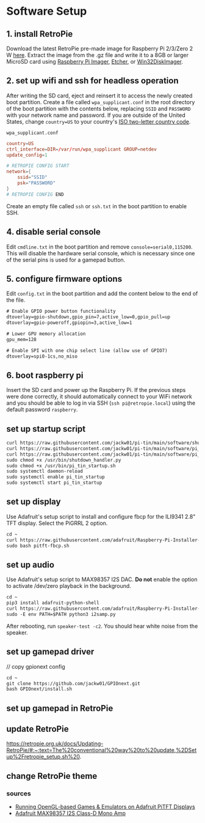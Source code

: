# Software Setup

## 1. install RetroPie

Download the latest RetroPie pre-made image for Raspberry Pi 2/3/Zero 2 W [here](https://retropie.org.uk/download/). Extract the image from the .gz file and write it to a 8GB or larger MicroSD card using [Raspberry Pi Imager](https://www.raspberrypi.com/software/), [Etcher](https://etcher.balena.io/), or [Win32DiskImager](https://sourceforge.net/projects/win32diskimager/).

## 2. set up wifi and ssh for headless operation

After writing the SD card, eject and reinsert it to access the newly created boot partition. Create a file called `wpa_supplicant.conf` in the root directory of the boot partition with the contents below, replacing `SSID` and `PASSWORD` with your network name and password. If you are outside of the United States, change `country=US` to your country's [ISO two-letter country code](https://en.wikipedia.org/wiki/List_of_ISO_3166_country_codes).

`wpa_supplicant.conf`

```conf
country=US
ctrl_interface=DIR=/var/run/wpa_supplicant GROUP=netdev
update_config=1

# RETROPIE CONFIG START
network={
    ssid="SSID"
    psk="PASSWORD"
}
# RETROPIE CONFIG END
```

Create an empty file called `ssh` or `ssh.txt` in the boot partition to enable SSH.

## 4. disable serial console

Edit `cmdline.txt` in the boot partition and remove `console=serial0,115200`. This will disable the hardware serial console, which is necessary since one of the serial pins is used for a gamepad button.

## 5. configure firmware options

Edit `config.txt` in the boot partition and add the content below to the end of the file.

```txt
# Enable GPIO power button functionality
dtoverlay=gpio-shutdown,gpio_pin=7,active_low=0,gpio_pull=up
dtoverlay=gpio-poweroff,gpiopin=3,active_low=1

# Lower GPU memory allocation
gpu_mem=128

# Enable SPI with one chip select line (allow use of GPIO7)
dtoverlay=spi0-1cs,no_miso
```

## 6. boot raspberry pi

Insert the SD card and power up the Raspberry Pi. If the previous steps were done correctly, it should automatically connect to your WiFi network and you should be able to log in via SSH (`ssh pi@retropie.local`) using the default password `raspberry`.

## set up startup script

```txt
curl https://raw.githubusercontent.com/jackw01/pi-tin/main/software/shutdown_handler.py > /usr/bin/shutdown_handler.py
curl https://raw.githubusercontent.com/jackw01/pi-tin/main/software/pi_tin_startup.sh > /usr/bin/pi_tin_startup.sh
curl https://raw.githubusercontent.com/jackw01/pi-tin/main/software/pi_tin_startup.service > /etc/systemd/system/pi_tin_startup.service
sudo chmod +x /usr/bin/shutdown_handler.py
sudo chmod +x /usr/bin/pi_tin_startup.sh
sudo systemctl daemon-reload
sudo systemctl enable pi_tin_startup
sudo systemctl start pi_tin_startup
```

## set up display

Use Adafruit's setup script to install and configure fbcp for the ILI9341 2.8" TFT display. Select the PiGRRL 2 option.

```txt
cd ~
curl https://raw.githubusercontent.com/adafruit/Raspberry-Pi-Installer-Scripts/master/pitft-fbcp.sh > pitft-fbcp.sh
sudo bash pitft-fbcp.sh
```

## set up audio

Use Adafruit's setup script to MAX98357 I2S DAC. **Do not** enable the option to activate /dev/zero playback in the background.

```txt
cd ~
pip3 install adafruit-python-shell
curl https://raw.githubusercontent.com/adafruit/Raspberry-Pi-Installer-Scripts/main/i2samp.py > i2samp.py
sudo -E env PATH=$PATH python3 i2samp.py
```

After rebooting, run `speaker-test -c2`. You should hear white noise from the speaker.

## set up gamepad driver

// copy gpionext config



```txt
cd ~
git clone https://github.com/jackw01/GPIOnext.git
bash GPIOnext/install.sh
```

## set up gamepad in RetroPie

## update RetroPie

https://retropie.org.uk/docs/Updating-RetroPie/#:~:text=The%20conventional%20way%20to%20update,%2DSetup%2Fretropie_setup.sh%20.

## change RetroPie theme


### sources
- [Running OpenGL-based Games & Emulators on Adafruit PiTFT Displays](https://learn.adafruit.com/running-opengl-based-games-and-emulators-on-adafruit-pitft-displays/)
- [Adafruit MAX98357 I2S Class-D Mono Amp](https://learn.adafruit.com/adafruit-max98357-i2s-class-d-mono-amp/overview)
